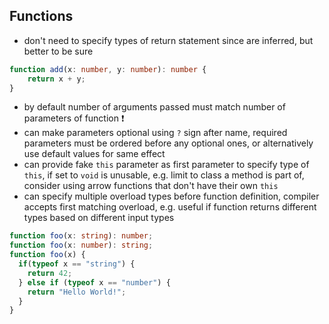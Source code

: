## Functions

<!-- ToDo: Finish -->
- don't need to specify types of return statement since are inferred, but better to be sure

```typescript
function add(x: number, y: number): number {
    return x + y;
}
```

- by default number of arguments passed must match number of parameters of function ❗️
- can make parameters optional using `?` sign after name, required parameters must be ordered before any optional ones, or alternatively use default values for same effect
- can provide fake `this` parameter as first parameter to specify type of `this`, if set to `void` is unusable, e.g. limit to class a method is part of, consider using arrow functions that don't have their own `this`
- can specify multiple overload types before function definition, compiler accepts first matching overload, e.g. useful if function returns different types based on different input types

```typescript
function foo(x: string): number;
function foo(x: number): string;
function foo(x) {
  if(typeof x == "string") {
    return 42;
  } else if (typeof x == "number") {
    return "Hello World!";
  }
}
```